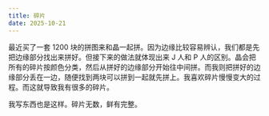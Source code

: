 ```yaml
---
title: 碎片
date: 2025-10-21
---
```

最近买了一套 1200 块的拼图来和晶一起拼。因为边缘比较容易辨认，我们都是先把边缘部分找出来拼好。但接下来的做法就体现出来 J 人和 P 人的区别。晶会把所有的碎片按颜色分类，然后从拼好的边缘部分开始往中间拼。而我则把拼好的边缘部分丢在一边，随便找到两块可以拼到一起就先拼上。我喜欢碎片慢慢变大的过程。而这就导致我有很多的碎片。

我写东西也是这样。碎片无数，鲜有完整。